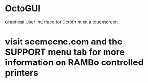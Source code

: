 # OctoGUI
Graphical User Interface for OctoPrint on a touchscreen.

# visit seemecnc.com and the SUPPORT menu tab for more information on RAMBo controlled printers